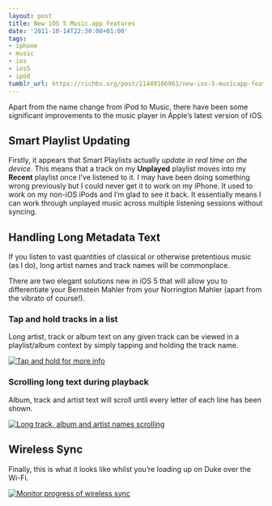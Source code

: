 ```yaml
---
layout: post
title: New iOS 5 Music.app Features
date: '2011-10-14T22:30:00+01:00'
tags:
- iphone
- music
- ios
- ios5
- ipod
tumblr_url: https://richbs.org/post/11449166963/new-ios-5-musicapp-features
---
```

Apart from the name change from iPod to Music, there have been some significant improvements to the music player in Apple’s latest version of iOS.

## Smart Playlist Updating

Firstly, it appears that Smart Playlists actually _update in real time on the device_. This means that a track on my **Unplayed** playlist moves into my **Recent** playlist once I’ve listened to it. I may have been doing something wrong previously but I could never get it to work on my iPhone. It used to work on my non-iOS iPods and I’m glad to see it back. It essentially means I can work through unplayed music across multiple listening sessions without syncing.

## Handling Long Metadata Text

If you listen to vast quantities of classical or otherwise pretentious music (as I do), long artist names and track names will be commonplace.

There are two elegant solutions new in iOS 5 that will allow you to differentiate your Bernstein Mahler from your Norrington Mahler (apart from the vibrato of course!).

### Tap and hold tracks in a list

Long artist, track or album text on any given track can be viewed in a playlist/album context by simply tapping and holding the track name.

[![Tap and hold for more info](http://farm7.static.flickr.com/6227/6241549729_1cf53dd37d.jpg)](http://www.flickr.com/photos/richbs/6241549729/ "Tap and hold for more info by Rich B-S, on Flickr")

### Scrolling long text during playback

Album, track and artist text will scroll until every letter of each line has been shown.

[![Long track, album and artist names scrolling](http://farm7.static.flickr.com/6105/6242065758_7248093b22.jpg)](http://www.flickr.com/photos/richbs/6242065758/ "Long track, album and artist names scrolling by Rich B-S, on Flickr")

## Wireless Sync

Finally, this is what it looks like whilst you’re loading up on Duke over the Wi-Fi.

[![Monitor progress of wireless sync](http://farm7.static.flickr.com/6116/6242065458_9ebdcce0a5.jpg)](http://www.flickr.com/photos/richbs/6242065458/ "Monitor progress of wireless sync by Rich B-S, on Flickr")

